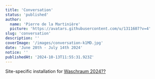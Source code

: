 ```yaml
---
title: 'Conversation'
status: 'published'
author:
  name: 'Pierre de la Martinière'
  picture: 'https://avatars.githubusercontent.com/u/1311607?v=4'
slug: 'conversation'
description: ''
coverImage: '/images/conversation-k1MD.jpg'
date: 'June 28th - July 14th 2024'
notice: ''
publishedAt: '2024-10-13T11:55:31.923Z'
---
```


Site-specific installation for [Waschraum 2024??](https://wasch-raum.ch/elzara-oiseau/)